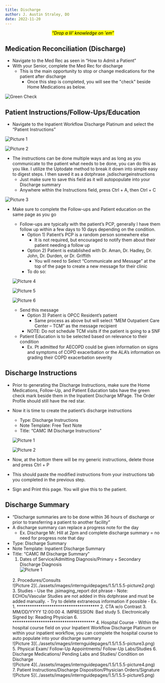 ```yaml
---
title: Discharge
author: J. Austin Straley, DO
date: 2022-11-20
---
```


*<center><mark>“Drop a lil' knowledge on 'em”</mark></center>*

## Medication Reconciliation (Discharge)

- Navigate to the Med Rec as seen in “How to Admit a Patient”<br>
- With your Senior, complete the Med Rec for discharge
    - This is the main opportunity to stop or change medications for the patient after discharge
        - Once this step is completed, you will see the "check" beside Home Medications as below.

![Green Check](../assets/images/internguidepages/1.5/1.5.1-check.png)

## Patient Instructions/Follow-Ups/Education

- Navigate to the Inpatient Workflow Discharge Platinum and select the “Patient Instructions”<br>

![Picture 1](../assets/images/internguidepages/1.5/1.5.2-picture1.png)
<br>

![Picture 2](../assets/images/internguidepages/1.5/1.5.2-picture2.png)
<br>

- The instructions can be done multiple ways and as long as you communicate to the patient what needs to be done, you can do this as you like. I utilize the Uptodate method to break it down into simple easy to digest steps. I then saved it as a dotphrase .jsdischargeinstructions
    - Just make sure to save this field as it will autopopulate into your Discharge summary
    - Anywhere within the Instructions field, press Ctrl + A, then Ctrl + C<br>

![Picture 3](../assets/images/internguidepages/1.5/1.5.2-picture3.png)
<br>

- Make sure to complete the Follow-ups and Patient education on the same page as you go
    - Follow-ups are typically with the patient’s PCP, generally I have them follow up within a few days to 10 days depending on the condition.
        - Option 1) Patient’s PCP is a random person somewhere else
            - It is not required, but encouraged to notify them about their patient needing a follow up
        - Option 2) Patient is established with Dr. Aman, Dr. Hadley, Dr. John, Dr. Durden, or Dr. Griffith
            - You will need to Select “Communicate and Message” at the top of the page to create a new message for their clinic
        - To do so:<br>

    ![Picture 4](../assets/images/internguidepages/1.5/1.5.2-picture4.png)
    <br>

    ![Picture 5](../assets/images/internguidepages/1.5/1.5.2-picture5.png)
    <br>

    ![Picture 6](../assets/images/internguidepages/1.5/1.5.2-picture6.png)
    <br>

    - Send this message
        - Option 3) Patient is OPCC Resident’s patient
            - Same process as above but will select “MEM Outpatient Care Center – TCM” as the message recipient
        - NOTE: Do not schedule TCM visits if the patient is going to a SNF
    - Patient Education is to be selected based on relevance to their condition
        - Ex. Pt admitted for AECOPD could be given information on signs and symptoms of COPD exacerbation or the ALA’s information on grading their COPD exacerbation severity

## Discharge Instructions

- Prior to generating the Discharge Instructions, make sure the Home Medications, Follow-Up, and Patient Education tabs have the green check mark beside them in the Inpatient Discharge MPage. The Order Profile should still have the red star.
- Now it is time to create the patient’s discharge instructions
    - Type: Discharge Instructions
    - Note Template: Free Text Note
    - Title: “CAMC IM Discharge Instructions”<br>

    ![Picture 1](../assets/images/internguidepages/1.5/1.5.3-picture1.png)
    <br>

    ![Picture 2](../assets/images/internguidepages/1.5/1.5.3-picture2.png)
    <br>

- Now, at the bottom there will be my generic instructions, delete those and press Ctrl + P
- This should paste the modified instructions from your instructions tab you completed in the previous step.
- Sign and Print this page. You will give this to the patient.

## Discharge Summary

- “Discharge summaries are to be done within 36 hours of discharge or prior to transferring a patient to another facility”
- A discharge summary can replace a progress note for the day
    - Ex. Discharge Mr. Hill at 2pm and complete discharge summary = no need for progress note that day
- Type: Discharge Summary
- Note Template: Inpatient Discharge Summary
- Title: “CAMC IM Discharge Summary”
    1. Dates of Service/Admitting Diagnosis/Primary + Secondary Discharge Diagnosis<br>
    ![Picture 1](../assets/images/internguidepages/1.5/1.5.5-picture1.png)
    <br>
    2. Procedures/Consults<br>
    ![Picture 2](../assets/images/internguidepages/1.5/1.5.5-picture2.png)
    <br>
    3. Studies
        - Use the .jsimaging_report dot phrase
            - Note: ECHOs/Vascular Studies are not added in this dotphrase and must be added manually.
            - Try to delete extraneous information if possible
                - Ex.
                    1. **************************************
                    2. CTA w/o Contrast
                    3. MM/DD/YYYY 12:00:00
                    4. IMPRESSION: Bad study
                    5. Electronically Signed by: Reading Physician
                    6. **************************************
    4. Hospital Course
        - Within the hospital course field on your Inpatient Workflow Discharge Platinum or within your inpatient workflow, you can complete the hospital course to auto populate into your discharge summary<br>
    ![Picture 3](../assets/images/internguidepages/1.5/1.5.5-picture3.png)
    <br>
    5. Physical Exam/ Follow-Up Appointments/ Follow-Up Labs/Studies
    6. Discharge Medications/ Pending Labs and Studies/ Condition on Discharge<br>
    ![Picture 4](../assets/images/internguidepages/1.5/1.5.5-picture4.png)
    <br>
    7. Patient Instructions/Discharge Disposition/Physician Orders/Signature<br>
    ![Picture 5](../assets/images/internguidepages/1.5/1.5.5-picture5.png)
    <br>
